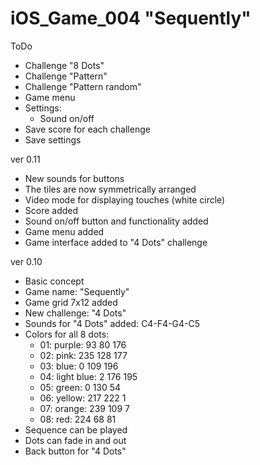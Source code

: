 # iOS_Game_004 "Sequently"

ToDo
- Challenge "8 Dots"
- Challenge "Pattern"
- Challenge "Pattern random"
- Game menu
- Settings:  
  - Sound on/off
- Save score for each challenge
- Save settings

ver 0.11
- New sounds for buttons
- The tiles are now symmetrically arranged
- Video mode for displaying touches (white circle)
- Score added
- Sound on/off button and functionality added
- Game menu added
- Game interface added to "4 Dots" challenge

ver 0.10
- Basic concept
- Game name: "Sequently"
- Game grid 7x12 added
- New challenge: "4 Dots"
- Sounds for "4 Dots" added: C4-F4-G4-C5
- Colors for all 8 dots:  
  - 01: purple: 93	80	176  
  - 02: pink: 235	128	177  
  - 03: blue: 0	109	196  
  - 04: light blue: 2	176	195  
  - 05: green: 0	130	54  
  - 06: yellow: 217	222	1  
  - 07: orange: 239	109	7  
  - 08: red: 224	68	81  
- Sequence can be played
- Dots can fade in and out
- Back button for "4 Dots"
